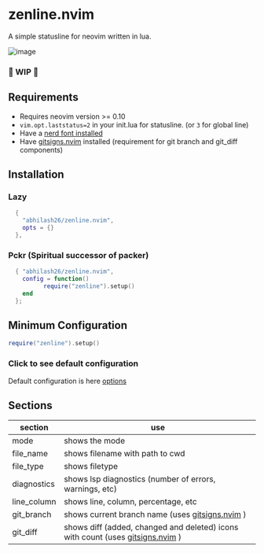 # zenline.nvim
A simple statusline for neovim written in lua.

![image](https://github.com/abhilash26/zenline.nvim/assets/28080925/f698d710-17c2-494c-8a0a-d91e3fb41550)


### 🚧 WIP 🚧

## Requirements
* Requires neovim version >= 0.10
* `vim.opt.laststatus=2` in your init.lua for statusline. (or `3` for global line)
* Have a [nerd font installed](https://www.nerdfonts.com/font-downloads)
* Have [gitsigns.nvim](https://github.com/lewis6991/gitsigns.nvim) installed (requirement for git branch and git_diff components)

## Installation

### Lazy
```lua
  {
    "abhilash26/zenline.nvim",
    opts = {}
  },
```
### Pckr (Spiritual successor of packer)
```lua
  { "abhilash26/zenline.nvim",
    config = function()
          require("zenline").setup()
    end
  };
```
## Minimum Configuration
```lua
require("zenline").setup()
```
### Click to see default configuration
 Default configuration is here [options](https://github.com/abhilash26/zenline.nvim/blob/main/lua/zenline/default_options.lua)


## Sections

 | section | use |
 |---------|-----|
 | mode         | shows the mode |
 | file_name     | shows filename with path to cwd |
 | file_type     | shows filetype |
 | diagnostics  | shows lsp diagnostics (number of errors, warnings, etc) |
 | line_column   | shows line, column, percentage, etc |
 | git_branch   | shows current branch name (uses [gitsigns.nvim](https://github.com/lewis6991/gitsigns.nvim) ) |
 | git_diff   | shows diff (added, changed and deleted) icons with count (uses [gitsigns.nvim](https://github.com/lewis6991/gitsigns.nvim) ) |
